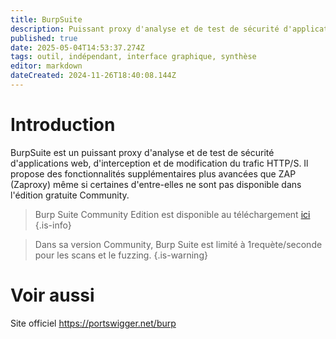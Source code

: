 ```yaml
---
title: BurpSuite
description: Puissant proxy d'analyse et de test de sécurité d'applications web, d'interception et de modification du trafic HTTP/S.
published: true
date: 2025-05-04T14:53:37.274Z
tags: outil, indépendant, interface graphique, synthèse
editor: markdown
dateCreated: 2024-11-26T18:40:08.144Z
---
```


# Introduction

BurpSuite est un puissant proxy d'analyse et de test de sécurité d'applications web, d'interception et de modification du trafic HTTP/S. Il propose des fonctionnalités supplémentaires plus avancées que ZAP (Zaproxy) même si certaines d'entre-elles ne sont pas disponible dans l'édition gratuite Community.

> Burp Suite Community Edition est disponible au téléchargement [ici](https://portswigger.net/burp/communitydownload)
> {.is-info}

> Dans sa version Community, Burp Suite est limité à 1requète/seconde pour les scans et le fuzzing.
> {.is-warning}

# Voir aussi

Site officiel
https://portswigger.net/burp
